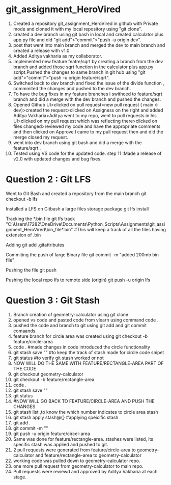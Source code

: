 # git_assignment_HeroVired

1. Created a repository git_assignment_HeroVired in github with Private mode and cloned it with my local repository using "git clone". 
2. created a dev branch using git bash in local and created calculator plus app.py file and did "git add">"commit">"push -u origin dev". 
3. post that went into main branch and merged the dev to main branch and created a release with v1.0 
4. Added Aditya vakharia as my collaborator. 
5. Implemented new feature featre/sqrt by creating a branch from the dev branch and added those sqrt function in the calculator plus app.py script.Pushed the changes to same branch in git hub using "git add">"commit">"push -u origin feature/sqrt". 
6. Switched back to dev branch and fixed the issue of the divide function , commmited the changes and pushed to the dev branch. 
7. To have the bug fixes in my feature branches i swithced to feature/sqrt branch and did a merge with the dev branch and pushed the changes. 
8. Opened Github UI>clicked on pull request>new pull request ( main <- dev)>created the request>clicked on Assigness on the right and added Aditya Vakharia>Aditya went to my repo, went to pull requests in his UI>clicked on my pull request which was reflecting there>clicked on files changed>reviewed my code and have the appropriate comments and then clicked on Approve.I came to my pull request then and did the merge closed my request.
9. went into dev branch using git bash and did a merge with the feature/sqrt .
10. Tested using VS code for the updated code. step 11 :Made a release of v2.0 with updated changes and bug fixes.

# Question 2 : Git LFS 
Went to Git Bash and created a repository from the main branch
git checkout -b lfs

Installed a LFS on Gitbash a large files storage package
git lfs install

Tracking the *.bin file
git lfs track "C:\Users\17282\OneDrive\Documents\Python_Scripts\Assignments\git_assignment_HeroVired\bin_file\*.bin" #This will keep a track of all the files having extension of .bin

Adding 
git add .gitattributes

Commiting the push of large Binary file
git commit -m "added 200mb bin file"

Pushing the file
git push

Pushing the local repo lfs to remote side (origin)
git push -u origin lfs



# Question 3 : Git Stash
1. Branch creation of geometry-calculator using git clone
2. opened vs code and pasted code from vlearn using command code .
3. pushed the code and branch to git using git add and git commit comaands.
4. feature branch for circle area was created using git checkout -b feature/circle-area
5. code . #made changes in code introduced the circle functionality
6. git stash save "<message>" #to keep the track of stash made for circle code snipet
7. git status #to verify git stash worked or not
8. NOW WILL DO THE SAME WITH FEATURE/RECTANGLE-AREA PART OF THE CODE
9. git checkout geometry-calculator
10. git checkout -b feature/rectangle-area
11. code .
12. git stash save "<message>"
13. git status
14. #NOW WILL GO BACK TO FEATURE/CIRCLE-AREA AND PUSH THE CHANGES
15. git stash list ,to know the which number indicates to circle area stash
16. git stash apply stash@{<number>} #applying speicific stash
17. git add .
18. git commit -m "<message>"
19. git push -u origin feature/circel-area
20. Same was done for feature/rectangle-area. stashes were listed, its specific stash was applied and pushed to git.
21. 2 pull requests were generated from feature/circle-area to geometry-calculator and feature/rectangle-area to geometry-calculator
22. working code was pulled down to geometry-calculator repo.
23. one more pull request from geometry-calculator to main repo.
24. Pull requests were reviewd and approved by Aditya Vakharia at each stage.
